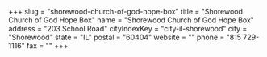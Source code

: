 +++
slug = "shorewood-church-of-god-hope-box"
title = "Shorewood Church of God Hope Box"
name = "Shorewood Church of God Hope Box"
address = "203 School Road"
cityIndexKey = "city-il-shorewood"
city = "Shorewood"
state = "IL"
postal = "60404"
website = ""
phone = "815 729-1116"
fax = ""
+++
